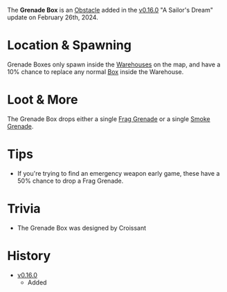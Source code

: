 The **Grenade Box** is an [Obstacle](/obstacles) added in the [v0.16.0](https://github.com/HasangerGames/suroi/releases/tag/v0.16.0) "A Sailor's Dream" update on February 26th, 2024.

# Location & Spawning

Grenade Boxes only spawn inside the [Warehouses](/buildings/warehouse) on the map, and have a 10% chance to replace any normal [Box](/obstacles/box) inside the Warehouse.

# Loot & More

The Grenade Box drops either a single [Frag Grenade](/weapons/throwables/frag_grenade) or a single [Smoke Grenade](/weapons/throwables/smoke_grenade).

# Tips

- If you're trying to find an emergency weapon early game, these have a 50% chance to drop a Frag Grenade.

# Trivia

- The Grenade Box was designed by Croissant

# History

- [v0.16.0](https://github.com/HasangerGames/suroi/releases/tag/v0.16.0)
  - Added
